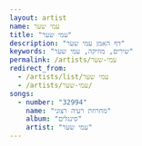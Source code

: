 ```yaml
---
layout: artist
name: עמי שער
title: "עמי שער"
description: "דף האמן עמי שער"
keywords: "שירים, מוזיקה, עמי שער"
permalink: /artists/עמי-שער
redirect_from:
  - /artists/list/עמי שער
  - /artists/עמי-שער/
songs:
  - number: "32994"
    name: "מחרוזת רעיה רצוני"
    album: "סינגלים"
    artist: "עמי שער"
---
```

